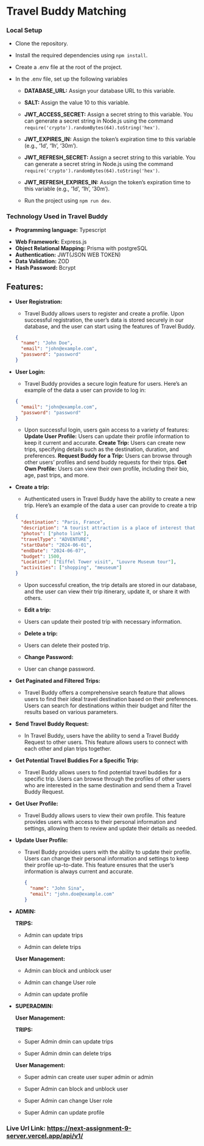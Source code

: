 # **Travel Buddy Matching**

### **Local Setup**

- Clone the repository.
- Install the required dependencies using `npm install`.
- Create a .env file at the root of the project.
- In the .env file, set up the following variables

  - **DATABASE_URL:** Assign your database URL to this variable.
  - **SALT:** Assign the value 10 to this variable.
  - **JWT_ACCESS_SECRET:** Assign a secret string to this variable. You can generate a secret string in Node.js using the command `require('crypto').randomBytes(64).toString('hex')`.
  - **JWT_EXPIRES_IN:** Assign the token’s expiration time to this variable (e.g., ‘1d’, ‘1h’, ‘30m’).

  - **JWT_REFRESH_SECRET:** Assign a secret string to this variable. You can generate a secret string in Node.js using the command `require('crypto').randomBytes(64).toString('hex')`.
  - **JWT_REFRESH_EXPIRES_IN:** Assign the token’s expiration time to this variable (e.g., ‘1d’, ‘1h’, ‘30m’).

  * Run the project using `npm run dev`.

### **Technology Used in Travel Buddy**

- **Programming language:** Typescript

* **Web Framework:** Express.js
* **Object Relational Mapping:** Prisma with postgreSQL
* **Authentication:** JWT(JSON WEB TOKEN)
* **Data Validation:** ZOD
* **Hash Password:** Bcrypt

## **Features:**

- **User Registration:**

  - Travel Buddy allows users to register and create a profile.
    Upon successful registration, the user’s data is stored securely in our database, and the user can start using the features of Travel Buddy.

  ```json
  {
    "name": "John Doe",
    "email": "john@example.com",
    "password": "password"
  }
  ```

* **User Login:**

  - Travel Buddy provides a secure login feature for users. Here’s an example of the data a user can provide to log in:

  ```json
  {
    "email": "john@example.com",
    "password": "password"
  }
  ```

  - Upon successful login, users gain access to a variety of features:
    **Update User Profile:** Users can update their profile information to keep it current and accurate.
    **Create Trip:** Users can create new trips, specifying details such as the destination, duration, and preferences.
    **Request Buddy for a Trip:** Users can browse through other users’ profiles and send buddy requests for their trips.
    **Get Own Profile:** Users can view their own profile, including their bio, age, past trips, and more.

- **Create a trip:**

  - Authenticated users in Travel Buddy have the ability to create a new trip. Here’s an example of the data a user can provide to create a trip

  ```json
  {
    "destination": "Paris, France",
    "description": "A tourist attraction is a place of interest that tourists visit, typically for its inherent or an exhibited natural or cultural value, historical significance, natural or built beauty, offering leisure and amusement.",
    "photos": ["photo link"],
    "travelType": "ADVENTURE",
    "startDate": "2024-06-01",
    "endDate": "2024-06-07",
    "budget": 1500,
    "Location": ["Eiffel Tower visit", "Louvre Museum tour"],
    "activities": ["shopping", "meuseum"]
  }
  ```

  - Upon successful creation, the trip details are stored in our database, and the user can view their trip itinerary, update it, or share it with others.

  - **Edit a trip:**

  - Users can update their posted trip with necessary information.

  - **Delete a trip:**

  - Users can delete their posted trip.

  - **Change Password:**

  - User can change password.

- **Get Paginated and Filtered Trips:**

  - Travel Buddy offers a comprehensive search feature that allows users to find their ideal travel destination based on their preferences. Users can search for destinations within their budget and filter the results based on various parameters.

- **Send Travel Buddy Request:**

  - In Travel Buddy, users have the ability to send a Travel Buddy Request to other users. This feature allows users to connect with each other and plan trips together.

- **Get Potential Travel Buddies For a Specific Trip:**

  - Travel Buddy allows users to find potential travel buddies for a specific trip. Users can browse through the profiles of other users who are interested in the same destination and send them a Travel Buddy Request.

  <!-- - **Approve:** If the user approves the request, the two users become travel buddies and can start planning their trip together.
  - **Reject:** If the user rejects the request, the sender will be notified that their request has been declined.
  - **Ignore:** If the user chooses not to respond, the request will remain pending. -->

- **Get User Profile:**

  - Travel Buddy allows users to view their own profile. This feature provides users with access to their personal information and settings, allowing them to review and update their details as needed.

- **Update User Profile:**

  - Travel Buddy provides users with the ability to update their profile. Users can change their personal information and settings to keep their profile up-to-date. This feature ensures that the user’s information is always current and accurate.

    ```json
    {
      "name": "John Sina",
      "email": "john.doe@example.com"
    }
    ```

- **ADMIN:**

  **TRIPS:**

  - Admin can update trips

  - Admin can delete trips

  **User Management:**

  - Admin can block and unblock user

  - Admin can change User role

  - Admin can update profile

- **SUPERADMIN:**

  **User Management:**

  **TRIPS:**

  - Super Admin dmin can update trips

  - Super Admin dmin can delete trips

  **User Management:**

  - Super admin can create user super admin or admin
  - Super Admin can block and unblock user

  - Super Admin can change User role

  - Super Admin can update profile

### **Live Url Link:** **https://next-assignment-9-server.vercel.app/api/v1/**
